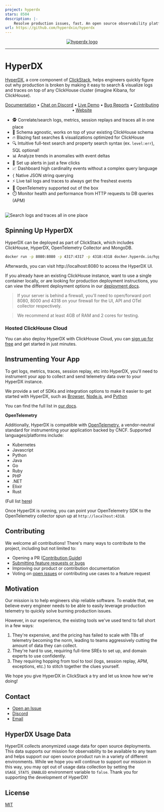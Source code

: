 ```yaml
---
project: hyperdx
stars: 8504
description: |-
    Resolve production issues, fast. An open source observability platform unifying session replays, logs, metrics, traces and errors powered by Clickhouse and OpenTelemetry.
url: https://github.com/hyperdxio/hyperdx
---
```


<p align="center">
  <a href="https://hyperdx.io">
    <picture>
      <source media="(prefers-color-scheme: dark)" srcset="./.github/images/logo_dark.png#gh-dark-mode-only">
      <img alt="hyperdx logo" src="./.github/images/logo_light.png#gh-light-mode-only">
    </picture>
  </a>
</p>

---

# HyperDX

[HyperDX](https://hyperdx.io), a core component of
[ClickStack](https://clickhouse.com/use-cases/observability), helps engineers
quickly figure out why production is broken by making it easy to search &
visualize logs and traces on top of any ClickHouse cluster (imagine Kibana, for
ClickHouse).

<p align="center">
  <a href="https://clickhouse.com/docs/use-cases/observability/clickstack/overview">Documentation</a> • <a href="https://hyperdx.io/discord">Chat on Discord</a>  • <a href="https://play.hyperdx.io/search">Live Demo</a>  • <a href="https://github.com/hyperdxio/hyperdx/issues/new">Bug Reports</a> • <a href="./CONTRIBUTING.md">Contributing</a> • <a href="https://clickhouse.com/use-cases/observability">Website</a>
</p>

- 🕵️ Correlate/search logs, metrics, session replays and traces all in one place
- 📝 Schema agnostic, works on top of your existing ClickHouse schema
- 🔥 Blazing fast searches & visualizations optimized for ClickHouse
- 🔍 Intuitive full-text search and property search syntax (ex. `level:err`),
  SQL optional!
- 📊 Analyze trends in anomalies with event deltas
- 🔔 Set up alerts in just a few clicks
- 📈 Dashboard high cardinality events without a complex query language
- `{` Native JSON string querying
- ⚡ Live tail logs and traces to always get the freshest events
- 🔭 OpenTelemetry supported out of the box
- ⏱️ Monitor health and performance from HTTP requests to DB queries (APM)

<br/>
<img alt="Search logs and traces all in one place" src="./.github/images/search_splash.png" title="Search logs and traces all in one place">

## Spinning Up HyperDX

HyperDX can be deployed as part of ClickStack, which includes ClickHouse,
HyperDX, OpenTelemetry Collector and MongoDB.

```bash
docker run -p 8080:8080 -p 4317:4317 -p 4318:4318 docker.hyperdx.io/hyperdx/hyperdx-all-in-one
```

Afterwards, you can visit http://localhost:8080 to access the HyperDX UI.

If you already have an existing ClickHouse instance, want to use a single
container locally, or are looking for production deployment instructions, you
can view the different deployment options in our
[deployment docs](https://clickhouse.com/docs/use-cases/observability/clickstack/deployment).

> If your server is behind a firewall, you'll need to open/forward port 8080,
> 8000 and 4318 on your firewall for the UI, API and OTel collector
> respectively.

> We recommend at least 4GB of RAM and 2 cores for testing.

### Hosted ClickHouse Cloud

You can also deploy HyperDX with ClickHouse Cloud, you can
[sign up for free](https://console.clickhouse.cloud/signUp) and get started in
just minutes.

## Instrumenting Your App

To get logs, metrics, traces, session replay, etc into HyperDX, you'll need to
instrument your app to collect and send telemetry data over to your HyperDX
instance.

We provide a set of SDKs and integration options to make it easier to get
started with HyperDX, such as
[Browser](https://clickhouse.com/docs/use-cases/observability/clickstack/sdks/browser),
[Node.js](https://clickhouse.com/docs/use-cases/observability/clickstack/sdks/nodejs),
and
[Python](https://clickhouse.com/docs/use-cases/observability/clickstack/sdks/python)

You can find the full list in
[our docs](https://clickhouse.com/docs/use-cases/observability/clickstack).

**OpenTelemetry**

Additionally, HyperDX is compatible with
[OpenTelemetry](https://opentelemetry.io/), a vendor-neutral standard for
instrumenting your application backed by CNCF. Supported languages/platforms
include:

- Kubernetes
- Javascript
- Python
- Java
- Go
- Ruby
- PHP
- .NET
- Elixir
- Rust

(Full list [here](https://opentelemetry.io/docs/instrumentation/))

Once HyperDX is running, you can point your OpenTelemetry SDK to the
OpenTelemetry collector spun up at `http://localhost:4318`.

## Contributing

We welcome all contributions! There's many ways to contribute to the project,
including but not limited to:

- Opening a PR ([Contribution Guide](./CONTRIBUTING.md))
- [Submitting feature requests or bugs](https://github.com/hyperdxio/hyperdx/issues/new)
- Improving our product or contribution documentation
- Voting on [open issues](https://github.com/hyperdxio/hyperdx/issues) or
  contributing use cases to a feature request

## Motivation

Our mission is to help engineers ship reliable software. To enable that, we
believe every engineer needs to be able to easily leverage production telemetry
to quickly solve burning production issues.

However, in our experience, the existing tools we've used tend to fall short in
a few ways:

1. They're expensive, and the pricing has failed to scale with TBs of telemetry
   becoming the norm, leading to teams aggressively cutting the amount of data
   they can collect.
2. They're hard to use, requiring full-time SREs to set up, and domain experts
   to use confidently.
3. They requiring hopping from tool to tool (logs, session replay, APM,
   exceptions, etc.) to stitch together the clues yourself.

We hope you give HyperDX in ClickStack a try and let us know how we're doing!

## Contact

- [Open an Issue](https://github.com/hyperdxio/hyperdx/issues/new)
- [Discord](https://discord.gg/FErRRKU78j)
- [Email](mailto:support@hyperdx.io)

## HyperDX Usage Data

HyperDX collects anonymized usage data for open source deployments. This data
supports our mission for observability to be available to any team and helps
support our open source product run in a variety of different environments.
While we hope you will continue to support our mission in this way, you may opt
out of usage data collection by setting the `USAGE_STATS_ENABLED` environment
variable to `false`. Thank you for supporting the development of HyperDX!

## License

[MIT](/LICENSE)

